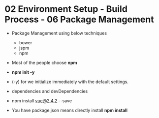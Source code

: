# 02 Environment Setup - Build Process - 06 Package Management

- Package Management using below techniques
	- bower
	- jspm
	- npm

- Most of the people choose **npm**	
- **npm init -y**
- (-y) for  we initialize immediately with the default settings.
- dependencies and devDependencies
- npm install vue@2.4.2 --save
- You have package.json means directly install **npm install**
